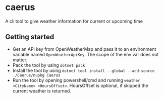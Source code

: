 # caerus
A cli tool to give weather information for current or upcoming time

## Getting started
- Get an API key from OpenWeatherMap and pass it to an environment variable named `OpenWeatherApiKey`. The scope of the env var does not matter.
- Pack the tool by using `dotnet pack`
- Install the tool by using `dotnet tool install --global --add-source ./Caerus/nupkg Caerus`
- Run the tool by opening powershell/cmd and running `weather <CityName> <HoursOffset>`. HoursOffset is optional, if skipped the current weather is returned.
